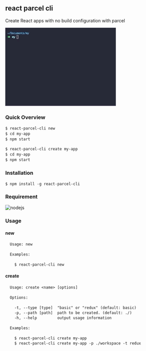 ## react parcel cli
Create React apps with no build configuration with parcel

<img src="assets/example.gif" width="350">

### Quick Overview
```bash
$ react-parcel-cli new
$ cd my-app
$ npm start
```
```bash
$ react-parcel-cli create my-app
$ cd my-app
$ npm start
```

### Installation

```
$ npm install -g react-parcel-cli
```

### Requirement
![nodejs](https://img.shields.io/badge/nodejs-%3E%3D%208.x-red.svg)


### Usage

#### new
```
  Usage: new

  Examples:

    $ react-parcel-cli new
```

#### create
```
  Usage: create <name> [options]

  Options:

    -t, --type [type]  "basic" or "redux" (default: basic)
    -p, --path [path]  path to be created. (default: ./)
    -h, --help         output usage information

  Examples:

    $ react-parcel-cli create my-app
    $ react-parcel-cli create my-app -p ./workspace -t redux
```
